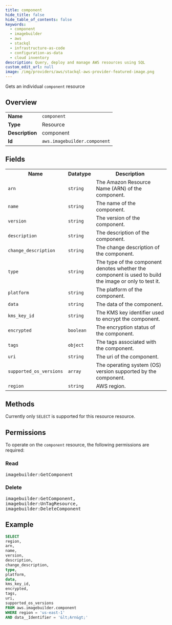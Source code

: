 ```yaml
---
title: component
hide_title: false
hide_table_of_contents: false
keywords:
  - component
  - imagebuilder
  - aws
  - stackql
  - infrastructure-as-code
  - configuration-as-data
  - cloud inventory
description: Query, deploy and manage AWS resources using SQL
custom_edit_url: null
image: /img/providers/aws/stackql-aws-provider-featured-image.png
---
```

Gets an individual <code>component</code> resource

## Overview
<table><tbody>
<tr><td><b>Name</b></td><td><code>component</code></td></tr>
<tr><td><b>Type</b></td><td>Resource</td></tr>
<tr><td><b>Description</b></td><td>component</td></tr>
<tr><td><b>Id</b></td><td><code>aws.imagebuilder.component</code></td></tr>
</tbody></table>

## Fields
<table><tbody>
<tr><th>Name</th><th>Datatype</th><th>Description</th></tr>
<tr><td><code>arn</code></td><td><code>string</code></td><td>The Amazon Resource Name (ARN) of the component.</td></tr>
<tr><td><code>name</code></td><td><code>string</code></td><td>The name of the component.</td></tr>
<tr><td><code>version</code></td><td><code>string</code></td><td>The version of the component.</td></tr>
<tr><td><code>description</code></td><td><code>string</code></td><td>The description of the component.</td></tr>
<tr><td><code>change_description</code></td><td><code>string</code></td><td>The change description of the component.</td></tr>
<tr><td><code>type</code></td><td><code>string</code></td><td>The type of the component denotes whether the component is used to build the image or only to test it. </td></tr>
<tr><td><code>platform</code></td><td><code>string</code></td><td>The platform of the component.</td></tr>
<tr><td><code>data</code></td><td><code>string</code></td><td>The data of the component.</td></tr>
<tr><td><code>kms_key_id</code></td><td><code>string</code></td><td>The KMS key identifier used to encrypt the component.</td></tr>
<tr><td><code>encrypted</code></td><td><code>boolean</code></td><td>The encryption status of the component.</td></tr>
<tr><td><code>tags</code></td><td><code>object</code></td><td>The tags associated with the component.</td></tr>
<tr><td><code>uri</code></td><td><code>string</code></td><td>The uri of the component.</td></tr>
<tr><td><code>supported_os_versions</code></td><td><code>array</code></td><td>The operating system (OS) version supported by the component.</td></tr>
<tr><td><code>region</code></td><td><code>string</code></td><td>AWS region.</td></tr>

</tbody></table>

## Methods
Currently only <code>SELECT</code> is supported for this resource resource.

## Permissions

To operate on the <code>component</code> resource, the following permissions are required:

### Read
<pre>
imagebuilder:GetComponent</pre>

### Delete
<pre>
imagebuilder:GetComponent,
imagebuilder:UnTagResource,
imagebuilder:DeleteComponent</pre>


## Example
```sql
SELECT
region,
arn,
name,
version,
description,
change_description,
type,
platform,
data,
kms_key_id,
encrypted,
tags,
uri,
supported_os_versions
FROM aws.imagebuilder.component
WHERE region = 'us-east-1'
AND data__Identifier = '&lt;Arn&gt;'
```
